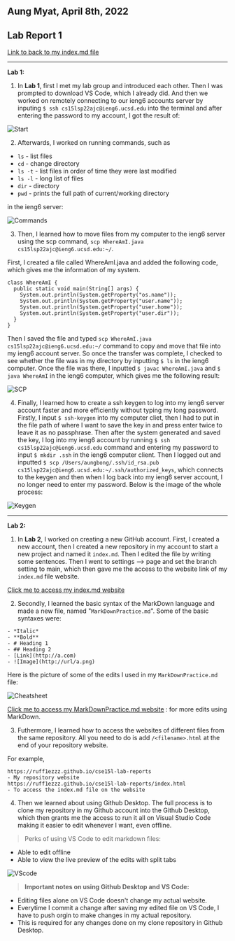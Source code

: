 ## Aung Myat, April 8th, 2022
## Lab Report 1
[Link to back to my index.md file](https://ruff1ezzz.github.io/cse15l-lab-reports/index.html)

***

**Lab 1:**

1) In **Lab 1**, first I met my lab group and introduced each other. Then I was prompted to download VS Code, which I already did. And then we worked on remotely connecting to  our ieng6 accounts server by inputing `$ ssh cs15lsp22ajc@ieng6.ucsd.edu` into the terminal and after entering the password to my account, I got the result of:

![Start](images/1Lab1.png)

2) Afterwards, I worked on running commands, such as 

* `ls` - list files
* `cd` - change directory
* `ls -t` - list files in order of time they were last modified
* `ls -l` - long list of files
* `dir` - directory
* `pwd` - prints the full path of current/working directory

in the ieng6 server:

![Commands](images/CommandLab1.png)

3) Then, I learned how to move files from my computer to the ieng6 server using the scp command, `scp WhereAmI.java cs15lsp22ajc@ieng6.ucsd.edu:~/`. 

First, I created a file called WhereAmI.java and added the following code, which gives me the information of my system.

```
class WhereAmI {
  public static void main(String[] args) {
    System.out.println(System.getProperty("os.name"));
    System.out.println(System.getProperty("user.name"));
    System.out.println(System.getProperty("user.home"));
    System.out.println(System.getProperty("user.dir"));
  }
}
```

Then I saved the file and typed `scp WhereAmI.java cs15lsp22ajc@ieng6.ucsd.edu:~/` command to copy and move that file into my ieng6 account server. So once the transfer was complete, I checked to see whether the file was in my directory by inputting `$ ls` in the ieng6 computer. Once the file was there, I inputted `$ javac WhereAmI.java` and `$ java WhereAmI` in the ieng6 computer, which gives me the following result:

![SCP](images/SCPLab1.png)

4) Finally, I learned how to create a ssh keygen to log into my ieng6 server account faster and more efficiently without typing my long password. Firstly, I input `$ ssh-keygen` into my computer cliet, then I had to put in the file path of where I want to save the key in and press enter twice to leave it as no passphrase. Then after the system generated and saved the key, I log into my ieng6 account by running `$ ssh cs15lsp22ajc@ieng6.ucsd.edu` command and entering my password to input `$ mkdir .ssh` in the ieng6 computer client. Then I logged out and inputted `$ scp /Users/aungbong/.ssh/id_rsa.pub cs15lsp22ajc@ieng6.ucsd.edu:~/.ssh/authorized_keys`, which connects to the keygen and then when I log back into my ieng6 server account, I no longer need to enter my password. Below is the image of the whole process:

![Keygen](images/KeygenLab1.png)

***

**Lab 2:**

1) In **Lab 2**, I worked on creating a new GitHub account. First, I created a new account, then I created a new repository in my account to start a new project and named it `index.md`. Then I edited the file by writing some sentences. Then I went to settings --> page and set the branch setting to main, which then gave me the access to the website link of my `index.md` file website. 

[Click me to access my index.md website](https://ruff1ezzz.github.io/cse15l-lab-reports/index.html)

2) Secondly, I learned the basic syntax of the MarkDown language and made a new file, named "`MarkDownPractice.md`". Some of the basic syntaxes were:

```
- *Italic*
- **Bold**
- # Heading 1
- ## Heading 2
- [Link](http://a.com)
- ![Image](http://url/a.png)
```

Here is the picture of some of the edits I used in my `MarkDownPractice.md` file:

![Cheatsheet](images/MarkdownCheatSheet.png)

[Click me to access my MarkDownPractice.md website](https://ruff1ezzz.github.io/cse15l-lab-reports/MarkDownPractice.html) : for more edits using MarkDown.

3) Futhermore, I learned how to access the websites of different files from the same repository. All you need to do is add `/<filename>.html` at the end of your repository website.

For example,
```
https://ruff1ezzz.github.io/cse15l-lab-reports
- My repository website
https://ruff1ezzz.github.io/cse15l-lab-reports/index.html
- To access the index.md file on the website
```

4) Then we learned about using Github Desktop. The full process is to clone my repository in my Github account into the Github Desktop, which then grants me the access to run it all on Visual Studio Code making it easier to edit whenever I want, even offline.

>Perks of using VS Code to edit markdown files:
* Able to edit offline
* Able to view the live preview of the edits with split tabs

![VScode](images/VScodeMD.png)

>**Important notes on using Github Desktop and VS Code:**
* Editing files alone on VS Code doesn't change my actual website.
* Everytime I commit a change after saving my edited file on VS Code, I have to push orgin to make changes in my actual repository.
* This is required for any changes done on my clone repository in Github Desktop.